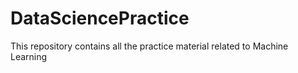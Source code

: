 # DataSciencePractice
This repository contains all the practice material related to Machine Learning
